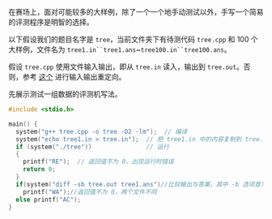 在赛场上，面对可能较多的大样例，除了一个一个地手动测试以外，手写一个简易的评测程序是明智的选择。

以下假设我们的题目名字是 `tree`，当前文件夹下有待测代码 `tree.cpp` 和 $100$ 个大样例，文件名为 `tree1.in``tree1.ans`\~`tree100.in``tree100.ans`。

假设 `tree.cpp` 使用文件输入输出，即从 `tree.in` 读入，输出到 `tree.out`。否则，参考 [这个](/tools/cmd/#重定向机制) 进行输入输出重定向。

先展示测试一组数据的评测机写法。

```cpp
#include <stdio.h>

main() {
  system("g++ tree.cpp -o tree -O2 -lm");  // 编译
  system("echo tree1.in > tree.in");  // 把 tree1.in 中的内容复制到 tree.in 中
  if (system("./tree"))               // 运行
  {
    printf("RE");  // 返回值不为 0，出现运行时错误
    return 0;
  }
  if(system("diff -sb tree.out tree1.ans")//比较输出与答案，其中 -b 选项意为忽略空白字符
    printf("WA");//返回值不为 0，两个文件不同
  else printf("AC");
}
```
